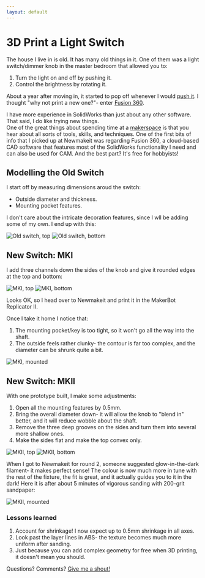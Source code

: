 ```yaml
---
layout: default
---
```


# 3D Print a Light Switch

The house I live in is old. It has many old things in it. One of them was a light switch/dimmer knob in the master bedroom that allowed you to:
1. Turn the light on and off by pushing it.
2. Control the brightness by rotating it.

About a year after moving in, it started to pop off whenever I would [push it](http://i.imgur.com/oXLp0ZA.gifv). I thought "why not print a new one?"- enter [Fusion 360](http://www.autodesk.com/products/fusion-360/overview).


I have more experience in SolidWorks than just about any other software. That said, I do like trying new things.  
One of the great things about spending time at a [makerspace](http://www.newmakeit.com/) is that you hear about all sorts of tools, skills, and techniques. One of the first bits of info that I picked up at Newmakeit was regarding Fusion 360, a cloud-based CAD software that features most of the SolidWorks functionality I need and can also be used for CAM. And the best part? It's free for hobbyists!

## Modelling the Old Switch

I start off by measuring dimensions aroud the switch:
- Outside diameter and thickness.
- Mounting pocket features.

I don't care about the intricate decoration features, since I wll be adding some of my own. I end up with this:

![Old switch, top](/assets/img/02/01_LS_TOP.PNG) ![Old switch, bottom](/assets/img/02/02_LS_BOTTOM.PNG)

## New Switch: MKI

I add three channels down the sides of the knob and give it rounded edges at the top and bottom:

![MKI, top](/assets/img/02/03_MKI_TOP.PNG) ![MKI, bottom](/assets/img/02/04_MKI_BOTTOM.PNG)

Looks OK, so I head over to Newmakeit and print it in the MakerBot Replicator II.

Once I take it home I notice that:
1. The mounting pocket/key is too tight, so it won't go all the way into the shaft.
2. The outside feels rather clunky- the contour is far too complex, and the diameter can be shrunk quite a bit.

![MKI, mounted](/assets/img/02/05_MKI_MOUNTED.jpg)


## New Switch: MKII

With one prototype built, I make some adjustments:

1. Open all the mounting features by 0.5mm.
2. Bring the overall diameter down- it will allow the knob to "blend in" better, and it will reduce wobble about the shaft.
3. Remove the three deep grooves on the sides and turn them into several more shallow ones.
4. Make the sides flat and make the top convex only.

![MKII, top](/assets/img/02/06_MKII_TOP.PNG)  ![MKII, bottom](/assets/img/02/07_MKII_BOTTOM.PNG)


When I got to Newmakeit for round 2, someone suggested glow-in-the-dark filament- it makes perfect sense! The colour is now much more in tune with the rest of the fixture, the fit is great, and it actually guides you to it in the dark! Here it is after about 5 minutes of vigorous sanding with 200-grit sandpaper:

![MKII, mounted](/assets/img/02/08_MKII_MOUNTED.jpg)

### Lessons learned

1. Account for shrinkage! I now expect up to 0.5mm shrinkage in all axes.
2. Look past the layer lines in ABS- the texture becomes much more uniform after sanding.
3. Just because you can add complex geometry for free when 3D printing, it doesn't mean you should.

Questions? Comments? [Give me a shout!](/about)
